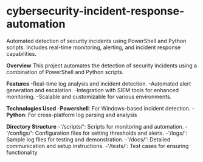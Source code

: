 # cybersecurity-incident-response-automation
Automated detection of security incidents using PowerShell and Python scripts. Includes real-time monitoring, alerting, and incident response capabilities. 

**Overview**
This project automates the detection of security incidents using a combination of PowerShell and Python scripts. 

**Features**
-Real-time log analysis and incident detection.
-Automated alert generation and escalation.
-Integration with SIEM tools for enhanced monitoring.
-Scalable and customizable for various environments. 

**Technologies Used**
-**Powershell**: For Windows-based incident detection.
-**Python**: For cross-platform log parsing and analysis 

**Directory Structure**
-'/scripts/': Scripts for monitoring and automation.
-'/configs/': Configuration files for setting thresholds and alerts.
-'/logs/': Sample log files for testing and demonstration.
-'/docs/': Detailed communication and setup instructions.
-'/tests/': Test cases for ensuring functionality
